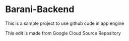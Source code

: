 # Barani-Backend
This is a sample project to use github code in app engine

This edit is made from Google Cloud Source Repository
